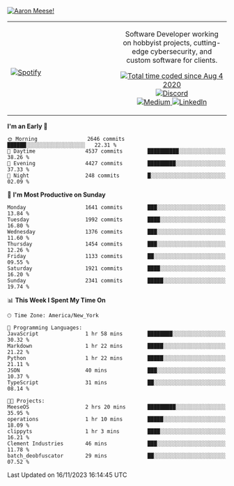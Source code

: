 [![Aaron Meese!](https://user-images.githubusercontent.com/17814535/88975338-a2aabf00-d27f-11ea-963f-8a19608716b4.png)](https://github.com/ajmeese7/readme-ascii "README ASCII")

<!-- Modified from project here: https://github.com/novatorem/novatorem -->
<table width="100%">
  <tr>
  <td width="50%">

&nbsp; <br> [![Spotify](https://ajmeese7.vercel.app/api/spotify)](https://open.spotify.com/user/ajmeese)

  </td>
  <td width="50%">
    <p align="center">
    Software Developer working on hobbyist projects, cutting-edge cybersecurity, and custom software for clients.
    </p>
    <p align="center">
      <a href="https://wakatime.com/@f726891d-3b02-46cd-9b60-e8c59f9e2b14">
        <img src="https://wakatime.com/badge/user/f726891d-3b02-46cd-9b60-e8c59f9e2b14.svg" alt="Total time coded since Aug 4 2020" title="WakaTime" />
      </a>
      <a href="http://link.aaronmeese.com/discord">
        <img src="https://img.shields.io/badge/discord-ajmeese7%234835-369?style=flat-square&logo=discord&logoColor=white&color=purple" alt="Discord" title="Discord">
      </a>
      <br />
      <a href="https://link.aaronmeese.com/medium">
        <img src="https://img.shields.io/badge/medium-ajmeese7-1DB954?style=flat-square&logo=medium&logoColor=white" alt="Medium" title="Medium">
      </a>
      <a href="https://link.aaronmeese.com/linkedin">
        <img src="https://img.shields.io/badge/linkedIn-aaronmeese-1DB954?style=flat-square&logo=linkedin&logoColor=white&color=blue" alt="LinkedIn" title="LinkedIn">
      </a>
    </p>
  </td>

</table>

[//]: <> (The `&nbsp;` is to have Aphelion take up more space)

<!--START_SECTION:waka-->
**I'm an Early 🐤** 

```text
🌞 Morning                2646 commits        ██████░░░░░░░░░░░░░░░░░░░   22.31 % 
🌆 Daytime                4537 commits        ██████████░░░░░░░░░░░░░░░   38.26 % 
🌃 Evening                4427 commits        █████████░░░░░░░░░░░░░░░░   37.33 % 
🌙 Night                  248 commits         █░░░░░░░░░░░░░░░░░░░░░░░░   02.09 % 
```
📅 **I'm Most Productive on Sunday** 

```text
Monday                   1641 commits        ███░░░░░░░░░░░░░░░░░░░░░░   13.84 % 
Tuesday                  1992 commits        ████░░░░░░░░░░░░░░░░░░░░░   16.80 % 
Wednesday                1376 commits        ███░░░░░░░░░░░░░░░░░░░░░░   11.60 % 
Thursday                 1454 commits        ███░░░░░░░░░░░░░░░░░░░░░░   12.26 % 
Friday                   1133 commits        ██░░░░░░░░░░░░░░░░░░░░░░░   09.55 % 
Saturday                 1921 commits        ████░░░░░░░░░░░░░░░░░░░░░   16.20 % 
Sunday                   2341 commits        █████░░░░░░░░░░░░░░░░░░░░   19.74 % 
```


📊 **This Week I Spent My Time On** 

```text
🕑︎ Time Zone: America/New_York

💬 Programming Languages: 
JavaScript               1 hr 58 mins        ████████░░░░░░░░░░░░░░░░░   30.32 % 
Markdown                 1 hr 22 mins        █████░░░░░░░░░░░░░░░░░░░░   21.22 % 
Python                   1 hr 22 mins        █████░░░░░░░░░░░░░░░░░░░░   21.11 % 
JSON                     40 mins             ███░░░░░░░░░░░░░░░░░░░░░░   10.37 % 
TypeScript               31 mins             ██░░░░░░░░░░░░░░░░░░░░░░░   08.14 % 

🐱‍💻 Projects: 
MeeseOS                  2 hrs 20 mins       █████████░░░░░░░░░░░░░░░░   35.95 % 
operations               1 hr 10 mins        █████░░░░░░░░░░░░░░░░░░░░   18.09 % 
clippyts                 1 hr 3 mins         ████░░░░░░░░░░░░░░░░░░░░░   16.21 % 
Clement Industries       46 mins             ███░░░░░░░░░░░░░░░░░░░░░░   11.78 % 
batch_deobfuscator       29 mins             ██░░░░░░░░░░░░░░░░░░░░░░░   07.52 % 
```


 Last Updated on 16/11/2023 16:14:45 UTC
<!--END_SECTION:waka-->
